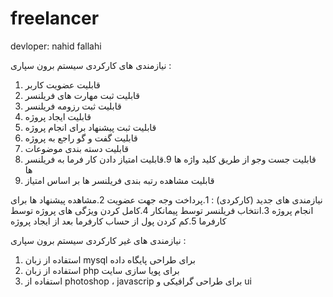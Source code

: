# freelancer


devloper:
nahid fallahi


نیازمندی های کارکردی سیستم برون سپاری :
1. قابلیت عضویت کاربر 
2. قابلیت ثبت مهارت های فریلنسر 
3. قابلیت ثبت رزومه فریلنسر
4. قابلیت ایجاد پروژه 
5. قابلیت ثبت پیشنهاد برای انجام پروژه
6. قابلیت گفت و گو راجع به پروژه
7. قابلیت دسته بندی موضوعات
8. قابلیت جست وجو از طریق کلید واژه ها
9.قابلیت امتیاز دادن کار فرما به فریلنسر ها
10. قابلیت مشاهده رتبه بندی فریلنسر ها بر اساس امتیاز


نیازمندی های جدید (کارکردی) :
1.پرداخت وجه جهت عضویت
2.مشاهده پیشنهاد ها برای انجام پروژه
3.انتخاب فریلنسر توسط پیمانکار
4.کامل کردن ویژگی های پروژه توسط کارفرما
5.کم کردن پول از حساب کارفرما بعد از ایجاد پروژه


نیازمندی های غیر کارکردی سیستم برون سپاری :
1. استفاده از زبان mysql برای طراحی پایگاه داده
2. استفاده از زبان php برای پویا سازی سایت
3. استفاده از photoshop ، javascrip برای طراحی گرافیکی و ui



